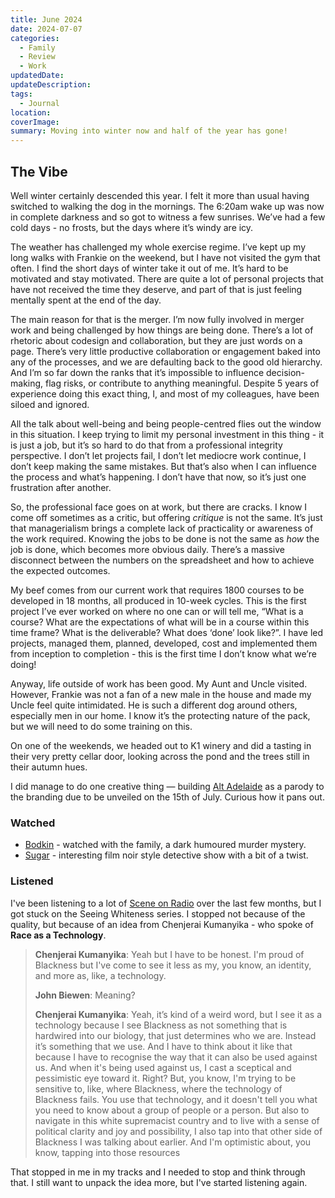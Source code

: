```yaml
---
title: June 2024
date: 2024-07-07
categories:
  - Family
  - Review
  - Work
updatedDate: 
updateDescription: 
tags:
  - Journal
location: 
coverImage: 
summary: Moving into winter now and half of the year has gone!
---
```

## The Vibe
Well winter certainly descended this year. I felt it more than usual having switched to walking the dog in the mornings. The 6:20am wake up was now in complete darkness and so got to witness a few sunrises. We’ve had a few cold days - no frosts, but the days where it’s windy are icy. 

The weather has challenged my whole exercise regime. I’ve kept up my long walks with Frankie on the weekend, but I have not visited the gym that often. I find the short days of winter take it out of me. It’s hard to be motivated and stay motivated. There are quite a lot of personal projects that have not received the time they deserve, and part of that is just feeling mentally spent at the end of the day. 

The main reason for that is the merger. I’m now fully involved in merger work and being challenged by how things are being done. There’s a lot of rhetoric about codesign and collaboration, but they are just words on a page. There’s very little productive collaboration or engagement baked into any of the processes, and we are defaulting back to the good old hierarchy. And I’m so far down the ranks that it’s impossible to influence decision-making, flag risks, or contribute to anything meaningful. Despite 5 years of experience doing this exact thing, I, and most of my colleagues, have been siloed and ignored. 

All the talk about well-being and being people-centred flies out the window in this situation. I keep trying to limit my personal investment in this thing - it is just a job, but it’s so hard to do that from a professional integrity perspective. I don’t let projects fail, I don’t let mediocre work continue, I don’t keep making the same mistakes. But that’s also when I can influence the process and what’s happening. I don’t have that now, so it’s just one frustration after another. 

So, the professional face goes on at work, but there are cracks. I know I come off sometimes as a critic, but offering *critique* is not the same. It’s just that managerialism brings a complete lack of practicality or awareness of the work required. Knowing the jobs to be done is not the same as *how* the job is done, which becomes more obvious daily. There’s a massive disconnect between the numbers on the spreadsheet and how to achieve the expected outcomes. 

My beef comes from our current work that requires 1800 courses to be developed in 18 months, all produced in 10-week cycles. This is the first project I’ve ever worked on where no one can or will tell me, “What is a course? What are the expectations of what will be in a course within this time frame? What is the deliverable? What does ‘done’ look like?”. I have led projects, managed them, planned, developed, cost and implemented them from inception to completion - this is the first time I don’t know what we’re doing! 

Anyway, life outside of work has been good. My Aunt and Uncle visited. However, Frankie was not a fan of a new male in the house and made my Uncle feel quite intimidated. He is such a different dog around others, especially men in our home. I know it’s the protecting nature of the pack, but we will need to do some training on this. 

On one of the weekends, we headed out to K1 winery and did a tasting in their very pretty cellar door, looking across the pond and the trees still in their autumn hues. 

I did manage to do one creative thing — building [Alt Adelaide](https://alt-adl.fun/) as a parody to the branding due to be unveiled on the 15th of July.  Curious how it pans out. 

### Watched
- [Bodkin](https://www.imdb.com/title/tt21072112/) - watched with the family, a dark humoured murder mystery.  
- [Sugar](https://m.imdb.com/title/tt16418808/) - interesting film noir style detective show with a bit of a twist.

### Listened

I've been listening to a lot of [Scene on Radio](https://sceneonradio.org/seeing-white/) over the last few months, but I got stuck on the Seeing Whiteness series.  I stopped not because of the quality, but because of an idea from Chenjerai Kumanyika - who spoke of **Race as a Technology**. 

> **Chenjerai Kumanyika**: Yeah but I have to be honest. I'm proud of Blackness but I've come to see it less as my, you know, an identity, and more as, like, a technology. 
> 
> **John Biewen**: Meaning? 
> 
> **Chenjerai Kumanyika**: Yeah, it’s kind of a weird word, but I see it as a technology because I see Blackness as not something that is hardwired into our biology, that just determines who we are. Instead it’s something that we use. And I have to think about it like that because I have to recognise the way that it can also be used against us. And when it's being used against us, I cast a sceptical and pessimistic eye toward it. Right? But, you know, I'm trying to be sensitive to, like, where Blackness, where the technology of Blackness fails. You use that technology, and it doesn't tell you what you need to know about a group of people or a person. But also to navigate in this white supremacist country and to live with a sense of political clarity and joy and possibility, I also tap into that other side of Blackness I was talking about earlier. And I'm optimistic about, you know, tapping into those resources

That stopped in me in my tracks and I needed to stop and think through that. I still want to unpack the idea more, but I've started listening again.